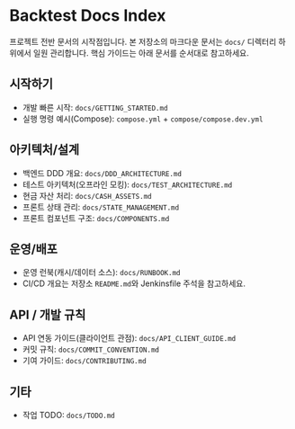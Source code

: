 # Backtest Docs Index

프로젝트 전반 문서의 시작점입니다. 본 저장소의 마크다운 문서는 `docs/` 디렉터리 하위에서 일원 관리합니다. 핵심 가이드는 아래 문서를 순서대로 참고하세요.

## 시작하기

- 개발 빠른 시작: `docs/GETTING_STARTED.md`
- 실행 명령 예시(Compose): `compose.yml` + `compose/compose.dev.yml`

## 아키텍처/설계

- 백엔드 DDD 개요: `docs/DDD_ARCHITECTURE.md`
- 테스트 아키텍처(오프라인 모킹): `docs/TEST_ARCHITECTURE.md`
- 현금 자산 처리: `docs/CASH_ASSETS.md`
- 프론트 상태 관리: `docs/STATE_MANAGEMENT.md`
- 프론트 컴포넌트 구조: `docs/COMPONENTS.md`

## 운영/배포

- 운영 런북(캐시/데이터 소스): `docs/RUNBOOK.md`
- CI/CD 개요는 저장소 `README.md`와 Jenkinsfile 주석을 참고하세요.

## API / 개발 규칙

- API 연동 가이드(클라이언트 관점): `docs/API_CLIENT_GUIDE.md`
- 커밋 규칙: `docs/COMMIT_CONVENTION.md`
- 기여 가이드: `docs/CONTRIBUTING.md`

## 기타

- 작업 TODO: `docs/TODO.md`

